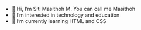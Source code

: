 - 👋 Hi, I’m Siti Masithoh M. You can call me Masithoh
- 👀 I’m interested in technology and education
- 🌱 I’m currently learning HTML and CSS


<!---
smasithmw/smasithmw is a ✨ special ✨ repository because its `README.md` (this file) appears on your GitHub profile.
You can click the Preview link to take a look at your changes.
--->

